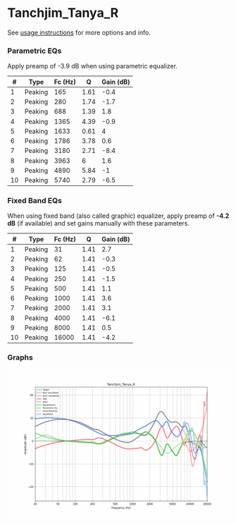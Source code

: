 # Tanchjim_Tanya_R
See [usage instructions](https://github.com/jaakkopasanen/AutoEq#usage) for more options and info.

### Parametric EQs
Apply preamp of -3.9 dB when using parametric equalizer.

|   # | Type    |   Fc (Hz) |    Q |   Gain (dB) |
|-----|---------|-----------|------|-------------|
|   1 | Peaking |       165 | 1.61 |        -0.4 |
|   2 | Peaking |       280 | 1.74 |        -1.7 |
|   3 | Peaking |       688 | 1.39 |         1.8 |
|   4 | Peaking |      1365 | 4.39 |        -0.9 |
|   5 | Peaking |      1633 | 0.61 |         4   |
|   6 | Peaking |      1786 | 3.78 |         0.6 |
|   7 | Peaking |      3180 | 2.71 |        -8.4 |
|   8 | Peaking |      3963 | 6    |         1.6 |
|   9 | Peaking |      4890 | 5.84 |        -1   |
|  10 | Peaking |      5740 | 2.79 |        -6.5 |

### Fixed Band EQs
When using fixed band (also called graphic) equalizer, apply preamp of **-4.2 dB** (if available) and set gains manually with these parameters.

|   # | Type    |   Fc (Hz) |    Q |   Gain (dB) |
|-----|---------|-----------|------|-------------|
|   1 | Peaking |        31 | 1.41 |         2.7 |
|   2 | Peaking |        62 | 1.41 |        -0.3 |
|   3 | Peaking |       125 | 1.41 |        -0.5 |
|   4 | Peaking |       250 | 1.41 |        -1.5 |
|   5 | Peaking |       500 | 1.41 |         1.1 |
|   6 | Peaking |      1000 | 1.41 |         3.6 |
|   7 | Peaking |      2000 | 1.41 |         3.1 |
|   8 | Peaking |      4000 | 1.41 |        -6.1 |
|   9 | Peaking |      8000 | 1.41 |         0.5 |
|  10 | Peaking |     16000 | 1.41 |        -4.2 |

### Graphs
![](./Tanchjim_Tanya_R.png)
